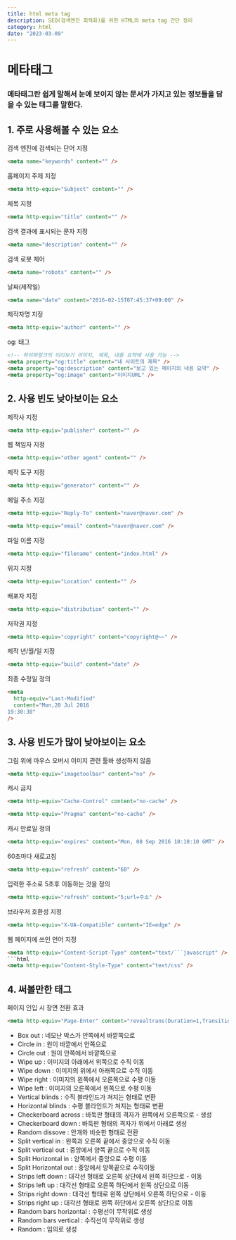 ```yaml
---
title: html meta tag
description: SEO(검색엔진 최적화)를 위한 HTML의 meta tag 간단 정리
category: html
date: "2023-03-09"
---
```


# 메타태그

### 메타태그란 쉽게 말해서 눈에 보이지 않는 문서가 가지고 있는 정보들을 담을 수 있는 태그를 말한다.

## 1. 주로 사용해볼 수 있는 요소

검색 엔진에 검색되는 단어 지정

```html
<meta name="keywords" content="" />
```

홈페이지 주제 지정

```html
<meta http-equiv="Subject" content="" />
```

제목 지정

```html
<meta http-equiv="title" content="" />
```

검색 결과에 표시되는 문자 지정

```html
<meta name="description" content="" />
```

검색 로봇 제어

```html
<meta name="robots" content="" />
```

날짜(제작일)

```html
<meta name="date" content="2016-02-15T07:45:37+09:00" />
```

제작자명 지정

```html
<meta http-equiv="author" content="" />
```

og: 태그

```html
<!-- 하이퍼링크의 미리보기 이미지, 제목, 내용 요약에 사용 가능 -->
<meta property="og:title" content="내 사이트의 제목" />
<meta property="og:description" content="보고 있는 페이지의 내용 요약" />
<meta property="og:image" content="이미지URL" />
```

## 2. 사용 빈도 낮아보이는 요소

제작사 지정

```html
<meta http-equiv="publisher" content="" />
```

웹 책임자 지정

```html
<meta http-equiv="other agent" content="" />
```

제작 도구 지정

```html
<meta http-equiv="generator" content="" />
```

메일 주소 지정

```html
<meta http-equiv="Reply-To" content="naver@naver.com" />
```

```html
<meta http-equiv="email" content="naver@naver.com" />
```

파일 이름 지정

```html
<meta http-equiv="filename" content="index.html" />
```

위치 지정

```html
<meta http-equiv="Location" content="" />
```

배포자 지정

```html
<meta http-equiv="distribution" content="" />
```

저작권 지정

```html
<meta http-equiv="copyright" content="copyright@~~" />
```

제작 년/월/일 지정

```html
<meta http-equiv="build" content="date" />
```

최종 수정일 정의

```html
<meta
  http-equiv="Last-Modified"
  content="Mon,20 Jul 2016 
19:30:30"
/>
```

## 3. 사용 빈도가 많이 낮아보이는 요소

그림 위에 마우스 오버시 이미지 관련 툴바 생성하지 않음

```html
<meta http-equiv="imagetoolbar" content="no" />
```

캐시 금지

```html
<meta http-equiv="Cache-Control" content="no-cache" />
```

```html
<meta http-equiv="Pragma" content="no-cache" />
```

캐시 만료일 정의

```html
<meta http-equiv="expires" content="Mon, 08 Sep 2016 10:10:10 GMT" />
```

60초마다 새로고침

```html
<meta http-equiv="refresh" content="60" />
```

입력한 주소로 5초후 이동하는 것을 정의

```html
<meta http-equiv="refresh" content="5;url=주소" />
```

브라우저 호환성 지정

```html
<meta http-equiv="X-UA-Compatible" content="IE=edge" />
```

웹 페이지에 쓰인 언어 지정

````html
<meta http-equiv="Content-Script-Type" content="text/```javascript" />
```html
<meta http-equiv="Content-Style-Type" content="text/css" />
````

## 4. 써볼만한 태그

페이지 인입 시 장면 전환 효과

```html
<meta http-equiv="Page-Enter" content="revealtrans(Duration=1,Transition=12)" />
```

- Box out : 네모난 박스가 안쪽에서 바깥쪽으로
- Circle in : 원이 바깥에서 안쪽으로
- Circle out : 원이 안쪽에서 바깥쪽으로
- Wipe up : 이미지의 아래에서 위쪽으로 수직 이동
- Wipe down : 이미지의 위에서 아래쪽으로 수직 이동
- Wipe right : 이미지의 왼쪽에서 오른쪽으로 수평 이동
- Wipe left : 이미지의 오른쪽에서 왼쪽으로 수평 이동
- Vertical blinds : 수직 블라인드가 쳐지는 형태로 변환
- Horizontal blinds : 수평 블라인드가 쳐지는 형태로 변환
- Checkerboard across : 바둑판 형태의 격자가 왼쪽에서 오른쪽으로 - 생성
- Checkerboard down : 바둑판 형태의 격자가 위에서 아래로 생성
- Random dissove : 안개와 비슷한 형태로 전환
- Split vertical in : 왼쪽과 오른쪽 끝에서 중앙으로 수직 이동
- Split vertical out : 중앙에서 양쪽 끝으로 수직 이동
- Split Horizontal in : 양쪽에서 중앙으로 수평 이동
- Split Horizontal out : 중앙에서 양쪽끝으로 수직이동
- Strips left down : 대각선 형태로 오른쪽 상단에서 왼쪽 하단으로 - 이동
- Strips left up : 대각선 형태로 오른쪽 하단에서 왼쪽 상단으로 이동
- Strips right down : 대각선 형태로 왼쪽 상단에서 오른쪽 하단으로 - 이동
- Strips right up : 대각선 형태로 왼쪽 하단에서 오른쪽 상단으로 이동
- Random bars horizontal : 수평선이 무작위로 생성
- Random bars vertical : 수직선이 무작위로 생성
- Random : 임의로 생성
